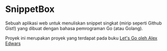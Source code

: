 # SnippetBox

Sebuah aplikasi web untuk menuliskan snippet singkat (mirip seperti Github Gist!) yang dibuat dengan bahasa pemrograman Go (atau Golang).

Proyek ini merupakan proyek yang terdapat pada buku [Let's Go oleh Alex Edwars](https://lets-go.alexedwards.net/)
